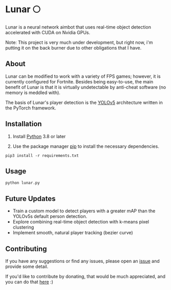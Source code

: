 # Lunar 🌕
Lunar is a neural network aimbot that uses real-time object detection accelerated with CUDA on Nvidia GPUs.

Note: This project is very much under development, but right now, i'm putting it on the back burner due to other obligations that I have.

## About

Lunar can be modified to work with a variety of FPS games; however, it is currently configured for Fortnite. Besides being easy-to-use, the main benefit of Lunar is that it is virtually undetectable by anti-cheat software (no memory is meddled with).

The basis of Lunar's player detection is the [YOLOv5](https://github.com/ultralytics/yolov5) architecture written in the PyTorch framework.

## Installation

1. Install [Python](https://www.python.org/downloads/) 3.8 or later


2. Use the package manager [pip](https://pip.pypa.io/en/stable/) to install the necessary dependencies.

```
pip3 install -r requirements.txt
```

## Usage

```
python lunar.py
```
## Future Updates
- Train a custom model to detect players with a greater mAP than the YOLOv5s default person detection.
- Explore combining real-time object detection with k-means pixel clustering
- Implement smooth, natural player tracking (bezier curve)


## Contributing
If you have any suggestions or find any issues, please open an [issue](https://github.com/zeyad-mansour/Lunar/issues) and provide some detail.

If you'd like to contribute by donating, that would be much appreciated, and you can do that [here](https://www.zeyadmansour.com/info.txt) :) 
